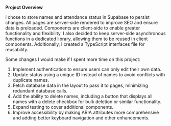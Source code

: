 **Project Overview**

I chose to store names and attendance status in Supabase to persist changes. All pages are server-side rendered to improve SEO and ensure data is preloaded. Components are client-side to enable greater functionality and flexibility. I also decided to keep server-side asynchronous functions in a dedicated library, allowing them to be reused in client components. Additionally, I created a TypeScript interfaces file for reusability.

Some changes I would make if I spent more time on this project:

1. Implement authentication to ensure users can only edit their own data.
2. Update status using a unique ID instead of names to avoid conflicts with duplicate names.
3. Fetch database data in the layout to pass it to pages, minimizing redundant database calls.
4. Add the ability to delete names, including a button that displays all names with a delete checkbox for bulk deletion or similar functionality.
5. Expand testing to cover additional components.
6. Improve accessibility by making ARIA attributes more comprehensive and adding better keyboard navigation and other enhancements.
